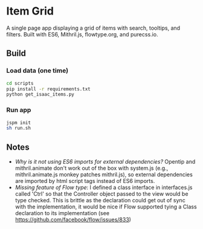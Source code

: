 # Item Grid
A single page app displaying a grid of items with search, tooltips, and filters. Built with ES6, Mithril.js, flowtype.org, and purecss.io.

## Build
### Load data (one time)
```bash
cd scripts
pip install -r requirements.txt
python get_isaac_items.py
```

### Run app
```bash
jspm init
sh run.sh
```

## Notes
- *Why is it not using ES6 imports for external dependencies?* Opentip and mithril.animate don't work out of the box with system.js (e.g., mithril.animate.js monkey patches mithril.js), so external dependencies are imported by html script tags instead of ES6 imports.
- *Missing feature of Flow type*: I defined a class interface in interfaces.js called 'Ctrl' so that the Controller object passed to the view would be type checked. This is brittle as the declaration could get out of sync with the implementation, it would be nice if Flow supported tying a Class declaration to its implementation (see https://github.com/facebook/flow/issues/833)
